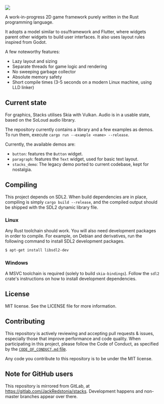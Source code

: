 <img src="https://gitlab.com/JackRedstonia/stacks/-/raw/master/stacks.svg">

A work-in-progress 2D game framework purely written in the Rust programming language.

It adopts a model similar to osu!framework and Flutter, where widgets parent other widgets to build user interfaces. It also uses layout rules inspired from Godot.

A few noteworthy features:
- Lazy layout and sizing
- Separate threads for game logic and rendering
- No sweeping garbage collector
- Absolute memory safety
- Short compile times (3-5 seconds on a modern Linux machine, using LLD linker)

## Current state
For graphics, Stacks utilises Skia with Vulkan. Audio is in a usable state, based on the SoLoud audio library.

The repository currently contains a library and a few examples as demos. To run them, execute `cargo run --example <name> --release`.

Currently, the available demos are:
- `button`: features the `Button` widget.
- `paragraph`: features the `Text` widget, used for basic text layout.
- `stacks_demo`: The legacy demo ported to current codebase, kept for nostalgia.

## Compiling
This project depends on SDL2. When build dependencies are in place, compiling is simply `cargo build --release`, and the compiled output should be shipped with the SDL2 dynamic library file.

### Linux
Any Rust toolchain should work. You will also need development packages in order to compile. For example, on Debian and derivatives, run the following command to install SDL2 development packages.
```sh
$ apt-get install libsdl2-dev
```

### Windows
A MSVC toolchain is required (solely to build `skia-bindings`). Follow the `sdl2` crate's instructions on how to install development dependencies.

## License
MIT license. See the LICENSE file for more information.

## Contributing
This repository is actively reviewing and accepting pull requests & issues, especially those that improve performance and code quality. When participating in this project, please follow the Code of Conduct, as specified by the [`CODE_OF_CONDUCT.md` file](CODE_OF_CONDUCT.md).

Any code you contribute to this repository is to be under the MIT license.

## Note for GitHub users
This repository is mirrored from GitLab, at https://gitlab.com/JackRedstonia/stacks.
Development happens and non-master branches appear over there.